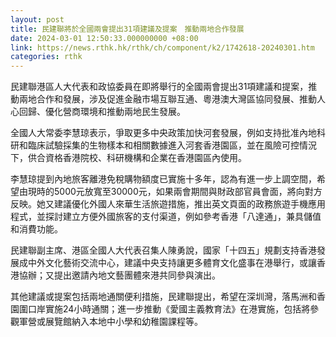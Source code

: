 ```yaml
---
layout: post
title: 民建聯將於全國兩會提出31項建議及提案　推動兩地合作發展
date: 2024-03-01 12:50:33.000000000 +08:00
link: https://news.rthk.hk/rthk/ch/component/k2/1742618-20240301.htm
categories: rthk
---
```


民建聯港區人大代表和政協委員在即將舉行的全國兩會提出31項建議和提案，推動兩地合作和發展，涉及促進金融市場互聯互通、粵港澳大灣區協同發展、推動人心回歸、優化營商環境和推動兩地民生發展。

全國人大常委李慧琼表示，爭取更多中央政策加快河套發展，例如支持批准內地科研和臨床試驗採集的生物樣本和相關數據進入河套香港園區，並在風險可控情況下，供合資格香港院校、科研機構和企業在香港園區內使用。

李慧琼提到內地旅客離港免稅購物額度已實施十多年，認為有進一步上調空間，希望由現時的5000元放寬至30000元，如果兩會期間與財政部官員會面，將向對方反映。她又建議優化外國人來華生活旅遊措施，推出英文頁面的政務旅遊手機應用程式，並探討建立方便外國旅客的支付渠道，例如參考香港「八達通」，兼具儲值和消費功能。

民建聯副主席、港區全國人大代表召集人陳勇說，國家「十四五」規劃支持香港發展成中外文化藝術交流中心，建議中央支持讓更多體育文化盛事在港舉行，或讓香港協辦；又提出邀請內地文藝團體來港共同參與演出。

其他建議或提案包括兩地通關便利措施，民建聯提出，希望在深圳灣，落馬洲和香園圍口岸實施24小時通關；進一步推動《愛國主義教育法》在港實施，包括將參觀軍營或展覽館納入本地中小學和幼稚園課程等。
